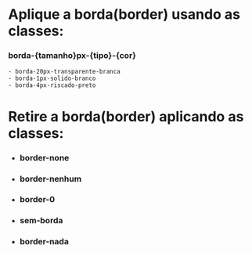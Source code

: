 # Aplique a borda(border) usando as classes:

### borda-{tamanho}px-{tipo}-{cor}
    - borda-20px-transparente-branca
    - borda-1px-solido-branco
    - borda-4px-riscado-preto

# Retire a borda(border) aplicando as classes:
- ### border-none
- ### border-nenhum
- ### border-0
- ### sem-borda 
- ### border-nada
